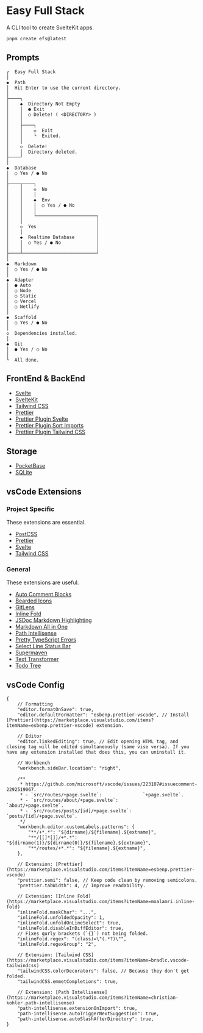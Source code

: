 # Easy Full Stack

A CLI tool to create SvelteKit apps.

```bash
pnpm create efs@latest
```

## Prompts

```
┌  Easy Full Stack
│
◆  Path
│  Hit Enter to use the current directory.
│
├────┐
│    ◆  Directory Not Empty
│    │  ● Exit
│    │  ○ Delete! ( <DIRECTORY> )
│    │
│    ├────┐
│    │    ◇  Exit
│    │    └  Exited.
│    │
│    ◇  Delete!
│    │  Directory deleted.
├────┘
│
◆  Database
│  ○ Yes / ● No
│
├────┬────┐
│    │    ◇  No
│    │    │
│    │    ◆  Env
│    │    │  ○ Yes / ● No
│    │    │
│    │    └──────────────────────┐
│    │                           │
│    ◇  Yes                      │
│    │                           │
│    ◆  Realtime Database        │
│    │  ○ Yes / ● No             │
│    │                           │
├────┴───────────────────────────┘
│
◆  Markdown
│  ○ Yes / ● No
│
◆  Adapter
│  ● Auto
│  ○ Node
│  ○ Static
│  ○ Vercel
│  ○ Netlify
│
◆  Scaffold
│  ○ Yes / ● No
│
◇  Dependencies installed.
│
◆  Git
│  ● Yes / ○ No
│
└  All done.
```

## FrontEnd & BackEnd

- [Svelte](https://svelte.dev)
- [SvelteKit](https://kit.svelte.dev)
- [Tailwind CSS](https://tailwindcss.com)
- [Prettier](https://prettier.io)
- [Prettier Plugin Svelte](https://github.com/sveltejs/prettier-plugin-svelte)
- [Prettier Plugin Sort Imports](https://github.com/IanVS/prettier-plugin-sort-imports)
- [Prettier Plugin Tailwind CSS](https://github.com/tailwindlabs/prettier-plugin-tailwindcss)

## Storage

- [PocketBase](https://pocketbase.io)
- [SQLite](https://www.sqlite.org)

## vsCode Extensions

### Project Specific

These extensions are essential.

- [PostCSS](https://marketplace.visualstudio.com/items?itemName=csstools.postcss)
- [Prettier](https://marketplace.visualstudio.com/items?itemName=esbenp.prettier-vscode)
- [Svelte](https://marketplace.visualstudio.com/items?itemName=svelte.svelte-vscode)
- [Tailwind CSS](https://marketplace.visualstudio.com/items?itemName=bradlc.vscode-tailwindcss)

### General

These extensions are useful.

- [Auto Comment Blocks](https://marketplace.visualstudio.com/items?itemName=kevinkyang.auto-comment-blocks)
- [Bearded Icons](https://marketplace.visualstudio.com/items?itemName=BeardedBear.beardedicons)
- [GitLens](https://marketplace.visualstudio.com/items?itemName=eamodio.gitlens)
- [Inline Fold](https://marketplace.visualstudio.com/items?itemName=moalamri.inline-fold)
- [JSDoc Markdown Highlighting](https://marketplace.visualstudio.com/items?itemName=bierner.jsdoc-markdown-highlighting)
- [Markdown All in One](https://marketplace.visualstudio.com/items?itemName=yzhang.markdown-all-in-one)
- [Path Intellisense](https://marketplace.visualstudio.com/items?itemName=christian-kohler.path-intellisense)
- [Pretty TypeScript Errors](https://marketplace.visualstudio.com/items?itemName=yoavbls.pretty-ts-errors)
- [Select Line Status Bar](https://marketplace.visualstudio.com/items?itemName=tomoki1207.selectline-statusbar)
- [Supermaven](https://marketplace.visualstudio.com/items?itemName=supermaven.supermaven)
- [Text Transformer](https://marketplace.visualstudio.com/items?itemName=jackytsu.text-transformer)
- [Todo Tree](https://marketplace.visualstudio.com/items?itemName=Gruntfuggly.todo-tree)

## vsCode Config

```jsonc
{
    // Formatting
    "editor.formatOnSave": true,
    "editor.defaultFormatter": "esbenp.prettier-vscode", // Install [Prettier](https://marketplace.visualstudio.com/items?itemName=esbenp.prettier-vscode) extension.

    // Editor
    "editor.linkedEditing": true, // Edit opening HTML tag, and closing tag will be edited simultaneously (same vise versa). If you have any extension installed that does this, you can uninstall it.

    // Workbench
    "workbench.sideBar.location": "right",

    /**
     * https://github.com/microsoft/vscode/issues/223107#issuecomment-2292519067.
     * - `src/routes/+page.svelte`:               `+page.svelte`.
     * - `src/routes/about/+page.svelte`:         `about/+page.svelte`.
     * - `src/routes/posts/[id]/+page.svelte`:    `posts/[id]/+page.svelte`.
     */
    "workbench.editor.customLabels.patterns": {
        "**/+*.*": "${dirname}/${filename}.${extname}",
        "**/[[]*[]]/+*.*": "${dirname(1)}/${dirname(0)}/${filename}.${extname}",
        "**/routes/+*.*": "${filename}.${extname}",
    },

    // Extension: [Prettier](https://marketplace.visualstudio.com/items?itemName=esbenp.prettier-vscode)
    "prettier.semi": false, // Keep code clean by removing semicolons.
    "prettier.tabWidth": 4, // Improve readability.

    // Extension: [Inline Fold](https://marketplace.visualstudio.com/items?itemName=moalamri.inline-fold)
    "inlineFold.maskChar": "...",
    "inlineFold.unfoldedOpacity": 1,
    "inlineFold.unfoldOnLineSelect": true,
    "inlineFold.disableInDiffEditor": true,
    // Fixes qurly brackets (`{}`) not being folded.
    "inlineFold.regex": "(class)=\"(.*?)\"",
    "inlineFold.regexGroup": "2",

    // Extension: [Tailwind CSS](https://marketplace.visualstudio.com/items?itemName=bradlc.vscode-tailwindcss)
    "tailwindCSS.colorDecorators": false, // Because they don't get folded.
    "tailwindCSS.emmetCompletions": true,

    // Extension: [Path Intellisense](https://marketplace.visualstudio.com/items?itemName=christian-kohler.path-intellisense)
    "path-intellisense.extensionOnImport": true,
    "path-intellisense.autoTriggerNextSuggestion": true,
    "path-intellisense.autoSlashAfterDirectory": true,
}
```
